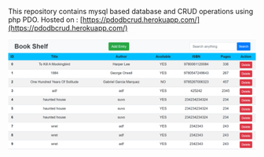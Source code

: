 This repository contains mysql based database and CRUD operations using php PDO. 
Hosted on : [https://pdodbcrud.herokuapp.com/](https://pdodbcrud.herokuapp.com/)

![](https://github.com/Nadim-Mahmud/JsonDB/blob/master/home.png)
